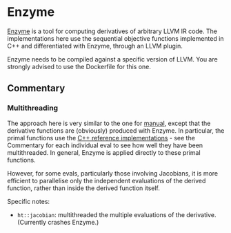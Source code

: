 # Enzyme

[Enzyme][] is a tool for computing derivatives of arbitrary LLVM IR code. The
implementations here use the sequential objective functions implemented in C++
and differentiated with Enzyme, through an LLVM plugin.

Enzyme needs to be compiled against a specific version of LLVM. You are strongly
advised to use the Dockerfile for this one.

[Enzyme]: https://enzyme.mit.edu/

## Commentary

### Multithreading

The approach here is very similar to the one for [manual](/tools/manual), except
that the derivative functions are (obviously) produced with Enzyme. In
particular, the primal functions use the
[C++ reference implementations](/cpp/gradbench/evals) - see the Commentary for
each individual eval to see how well they have been multithreaded. In general,
Enzyme is applied directly to these primal functions.

However, for some evals, particularly those involving Jacobians, it is more
efficient to parallelise only the independent evaluations of the derived
function, rather than inside the derived function itself.

Specific notes:

- `ht::jacobian`: multithreaded the multiple evaluations of the derivative.
  (Currently crashes Enzyme.)
